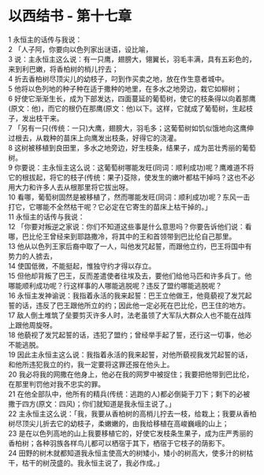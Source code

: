 # 以西结书 - 第十七章
  
 1 永恒主的话传与我说：  
 2 「人子阿，你要向以色列家出谜语，设比喻，  
 3 说：主永恒主这么说：有一只鹰，翅膀大，翎翼长，羽毛丰满，具有五彩色的，来到利巴嫩，将香柏树的梢儿拧去；  
 4 折去香柏树尽顶尖儿的幼枝子，叼到作买卖之地，放在作生意者城中。  
 5 他将以色列地的种子种在适于撒种的地里，在多水之地旁边，栽它如柳树；  
 6 好使它渐渐生长，成为下部发达，四面蔓延的葡萄树，使它的枝条得以向着那鹰(原文：他)，而它的根仍在那鹰(原文：他)以下。这样，它就成了葡萄树，生起枝子，发出枝干来。  
 7 「另有一只(传统：一只)大鹰，翅膀大，羽毛多；这葡萄树如饥似饿地向这鹰伸过根去，从栽种的苗床上向鹰发出枝条，好得它的浇灌。  
 8 这树被移植到良田里，多水之地旁边，好生枝条，结果子，成为茁壮秀丽的葡萄树。  
 9 你要说：主永恒主这么说：这葡萄树哪能发旺(同词：顺利成功)呢？鹰难道不将它的根拔起，将它的枝子(传统：果子)芟除，使发生的嫩叶都枯干掉吗？这也不必用大力和许多人去从根那里将它拔出呀。  
 10 看哪，葡萄树固然是被移植了，然而哪能发旺(同词：顺利成功)呢？东风一击打它，它哪能不全然枯干呢？它必定在它寄生的苗床上枯干掉的。」  
 11 永恒主的话传与我说：  
 12 「你要对叛逆之家说：你们不知道这些事是什么意思吗？你要告诉他们说：看哪，巴比伦王曾经来到耶路撒冷，将其中的王和首领带到巴比伦自己那里。  
 13 他从以色列王家后裔中取了一人，叫他发咒起誓，而跟他立约，巴王将国中有势力的人掳去，  
 14 使国低微，不能挺起，惟独守约才得以存立。  
 15 但他却背叛了巴王，反而差遣使者往埃及去，要他们给他马匹和许多兵丁。他哪能顺利成功呢？行这样事的人哪能逃脱呢？违反了盟约哪能逃脱呢？  
 16 永恒主发神谕说：我指着永活的我来起誓：巴王立他做王，他竟藐视了发咒起誓的话，违反了巴王跟他所立的约；因此他一定必死在巴比伦，巴王住的地方。  
 17 敌人倒土堆筑了垒要剪灭许多人时，法老虽领了大军队大群众人也不能在战阵上跟他周旋呀。  
 18 他藐视了发咒起誓的话，违犯了盟约；曾经举手起了誓，还行这一切事，他必不能逃脱。  
 19 因此主永恒主这么说：我指着永活的我来起誓，对他所藐视我发咒起誓的话，和他所违犯我立的约，我一定要将这罪还报在他头上。  
 20 我必将我的网撒在他身上，他必在我的网罗中被捉住；我要把他带到巴比伦，在那里判罚他对我不忠实的罪。  
 21 在他全部队中，他所有的精兵(传统：逃跑的人)都必倒毙于刀下；剩下的必被撒于四方(原文：四风)；你们就知道是我永恒主说了。」  
 22 主永恒主这么说：「我，我要从香柏树的高梢儿拧去一枝，给栽上；我要从香柏树尽顶尖儿折去它的幼枝子，柔嫩嫩的，由我给移植在高峻巍峨的山上；  
 23 是在以色列高地的山上我要移植它的，好使它发枝条生果子，成为庄严秀丽的香柏树；各种羽族各样鸟儿都可以栖宿于其下，栖宿于它枝子的荫影下。  
 24 田野的树木就都知道我永恒主使高大的树矮小，矮小的树高大，使多汁的树枯干，枯干的树茂盛的。我永恒主说了，我必作成。」